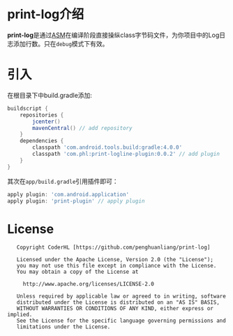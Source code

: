 # print-log介绍

**print-log**是通过[ASM](https://asm.ow2.io/index.html)在编译阶段直接操纵class字节码文件，为你项目中的Log日志添加行数。只在``debug``模式下有效。

# 引入

在根目录下中build.gradle添加:

```groovy
buildscript {
    repositories {
        jcenter()
        mavenCentral() // add repository
    }
    dependencies {
        classpath 'com.android.tools.build:gradle:4.0.0'
        classpath 'com.phl:print-logline-plugin:0.0.2' // add plugin
    }
}
```

其次在``app/build.gradle``引用插件即可：

```groovy
apply plugin: 'com.android.application'
apply plugin: 'print-plugin' // apply plugin
```



# License

```
   Copyright CoderHL [https://github.com/penghuanliang/print-log]

   Licensed under the Apache License, Version 2.0 (the "License");
   you may not use this file except in compliance with the License.
   You may obtain a copy of the License at

     http://www.apache.org/licenses/LICENSE-2.0

   Unless required by applicable law or agreed to in writing, software
   distributed under the License is distributed on an "AS IS" BASIS,
   WITHOUT WARRANTIES OR CONDITIONS OF ANY KIND, either express or implied.
   See the License for the specific language governing permissions and
   limitations under the License.
```